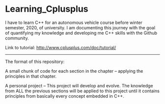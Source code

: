 # Learning_Cplusplus

I have to learn C++ for an autonomous vehicle course before winter semester, 2020, of university. I am documenting this journey with the goal of quantifying my knowledge and developing me C++ skills with the Github community.

Link to tutorial: http://www.cplusplus.com/doc/tutorial/

------------------------------------------------------------------------------------------------------------------------------------------

The format of this repository:

A small chunk of code for each section in the chapter – applying the principles in that chapter.

A personal project – This project will develop and evolve. The knowledge from ALL the previous sections will be applied to this project until it contains principles from basically every concept embedded in C++.
